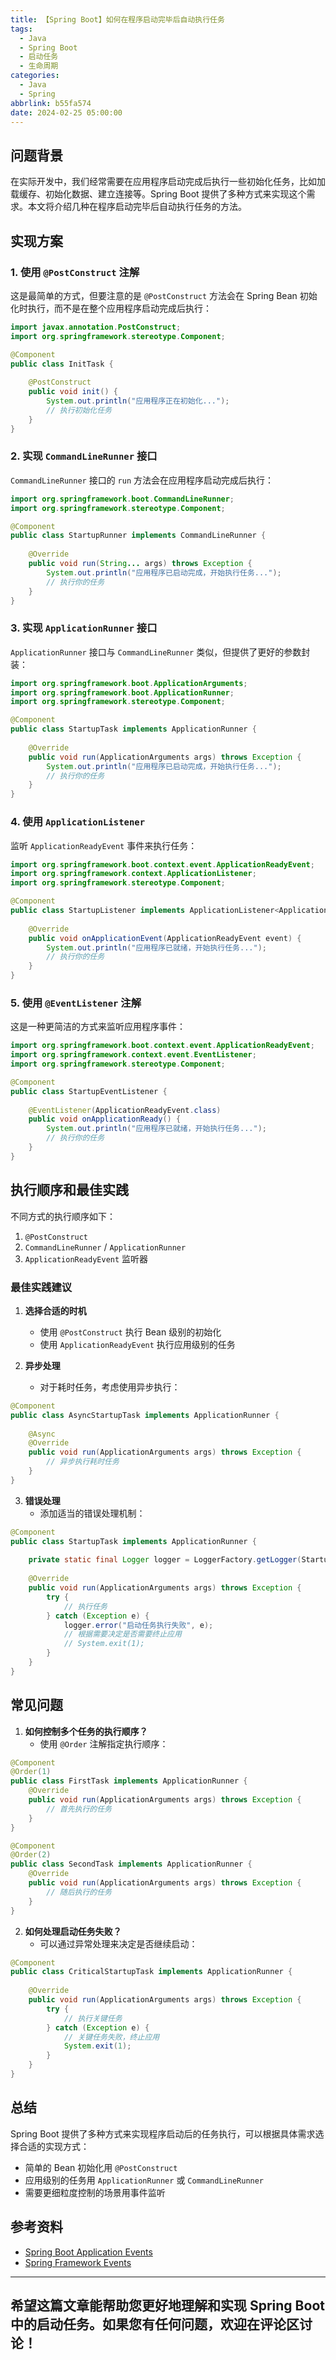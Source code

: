 ```yaml
---
title: 【Spring Boot】如何在程序启动完毕后自动执行任务
tags:
  - Java
  - Spring Boot
  - 启动任务
  - 生命周期
categories:
  - Java
  - Spring
abbrlink: b55fa574
date: 2024-02-25 05:00:00
---
```


## 问题背景

在实际开发中，我们经常需要在应用程序启动完成后执行一些初始化任务，比如加载缓存、初始化数据、建立连接等。Spring Boot 提供了多种方式来实现这个需求。本文将介绍几种在程序启动完毕后自动执行任务的方法。

## 实现方案

### 1. 使用 `@PostConstruct` 注解

这是最简单的方式，但要注意的是 `@PostConstruct` 方法会在 Spring Bean 初始化时执行，而不是在整个应用程序启动完成后执行：

```java
import javax.annotation.PostConstruct;
import org.springframework.stereotype.Component;

@Component
public class InitTask {
    
    @PostConstruct
    public void init() {
        System.out.println("应用程序正在初始化...");
        // 执行初始化任务
    }
}
```

### 2. 实现 `CommandLineRunner` 接口

`CommandLineRunner` 接口的 `run` 方法会在应用程序启动完成后执行：

```java
import org.springframework.boot.CommandLineRunner;
import org.springframework.stereotype.Component;

@Component
public class StartupRunner implements CommandLineRunner {
    
    @Override
    public void run(String... args) throws Exception {
        System.out.println("应用程序已启动完成，开始执行任务...");
        // 执行你的任务
    }
}
```

### 3. 实现 `ApplicationRunner` 接口

`ApplicationRunner` 接口与 `CommandLineRunner` 类似，但提供了更好的参数封装：

```java
import org.springframework.boot.ApplicationArguments;
import org.springframework.boot.ApplicationRunner;
import org.springframework.stereotype.Component;

@Component
public class StartupTask implements ApplicationRunner {
    
    @Override
    public void run(ApplicationArguments args) throws Exception {
        System.out.println("应用程序已启动完成，开始执行任务...");
        // 执行你的任务
    }
}
```

### 4. 使用 `ApplicationListener`

监听 `ApplicationReadyEvent` 事件来执行任务：

```java
import org.springframework.boot.context.event.ApplicationReadyEvent;
import org.springframework.context.ApplicationListener;
import org.springframework.stereotype.Component;

@Component
public class StartupListener implements ApplicationListener<ApplicationReadyEvent> {
    
    @Override
    public void onApplicationEvent(ApplicationReadyEvent event) {
        System.out.println("应用程序已就绪，开始执行任务...");
        // 执行你的任务
    }
}
```

### 5. 使用 `@EventListener` 注解

这是一种更简洁的方式来监听应用程序事件：

```java
import org.springframework.boot.context.event.ApplicationReadyEvent;
import org.springframework.context.event.EventListener;
import org.springframework.stereotype.Component;

@Component
public class StartupEventListener {
    
    @EventListener(ApplicationReadyEvent.class)
    public void onApplicationReady() {
        System.out.println("应用程序已就绪，开始执行任务...");
        // 执行你的任务
    }
}
```

## 执行顺序和最佳实践

不同方式的执行顺序如下：
1. `@PostConstruct`
2. `CommandLineRunner` / `ApplicationRunner`
3. `ApplicationReadyEvent` 监听器

### 最佳实践建议

1. **选择合适的时机**
   - 使用 `@PostConstruct` 执行 Bean 级别的初始化
   - 使用 `ApplicationReadyEvent` 执行应用级别的任务

2. **异步处理**
   - 对于耗时任务，考虑使用异步执行：

```java
@Component
public class AsyncStartupTask implements ApplicationRunner {
    
    @Async
    @Override
    public void run(ApplicationArguments args) throws Exception {
        // 异步执行耗时任务
    }
}
```

3. **错误处理**
   - 添加适当的错误处理机制：

```java
@Component
public class StartupTask implements ApplicationRunner {
    
    private static final Logger logger = LoggerFactory.getLogger(StartupTask.class);
    
    @Override
    public void run(ApplicationArguments args) throws Exception {
        try {
            // 执行任务
        } catch (Exception e) {
            logger.error("启动任务执行失败", e);
            // 根据需要决定是否需要终止应用
            // System.exit(1);
        }
    }
}
```

## 常见问题

1. **如何控制多个任务的执行顺序？**
   - 使用 `@Order` 注解指定执行顺序：

```java
@Component
@Order(1)
public class FirstTask implements ApplicationRunner {
    @Override
    public void run(ApplicationArguments args) throws Exception {
        // 首先执行的任务
    }
}

@Component
@Order(2)
public class SecondTask implements ApplicationRunner {
    @Override
    public void run(ApplicationArguments args) throws Exception {
        // 随后执行的任务
    }
}
```

2. **如何处理启动任务失败？**
   - 可以通过异常处理来决定是否继续启动：

```java
@Component
public class CriticalStartupTask implements ApplicationRunner {
    
    @Override
    public void run(ApplicationArguments args) throws Exception {
        try {
            // 执行关键任务
        } catch (Exception e) {
            // 关键任务失败，终止应用
            System.exit(1);
        }
    }
}
```

## 总结

Spring Boot 提供了多种方式来实现程序启动后的任务执行，可以根据具体需求选择合适的实现方式：
- 简单的 Bean 初始化用 `@PostConstruct`
- 应用级别的任务用 `ApplicationRunner` 或 `CommandLineRunner`
- 需要更细粒度控制的场景用事件监听

## 参考资料

- [Spring Boot Application Events](https://docs.spring.io/spring-boot/docs/current/reference/html/spring-boot-features.html#boot-features-application-events-and-listeners)
- [Spring Framework Events](https://docs.spring.io/spring-framework/docs/current/reference/html/core.html#context-functionality-events)

---

希望这篇文章能帮助您更好地理解和实现 Spring Boot 中的启动任务。如果您有任何问题，欢迎在评论区讨论！
--- 
 